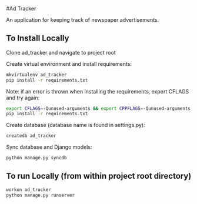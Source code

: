 #Ad Tracker

An application for keeping track of newspaper advertisements.

## To Install Locally
Clone ad_tracker and navigate to project root

Create virtual environment and install requirements:
```sh
mkvirtualenv ad_tracker
pip install -r requirements.txt
```

Note: if an error is thrown when installing the requirements, export CFLAGS and try again:
```sh
export CFLAGS=-Qunused-arguments && export CPPFLAGS=-Qunused-arguments
pip install -r requirements.txt
```

Create database (database name is found in settings.py):
```sh
createdb ad_tracker
```

Sync database and Django models:
```sh
python manage.py syncdb
```

## To run Locally (from within project root directory)
```sh
workon ad_tracker
python manage.py runserver
```